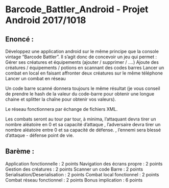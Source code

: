# Barcode_Battler_Android - Projet Android 2017/1018

## Enoncé :

Développez une application android sur le même principe que la console vintage “Barcode Battler”. 
Il s’agit donc de concevoir un jeu qui permet :
Gérer ses créatures et équipements (ajouter / supprimer / ….)
Ajoute des créatures / équipements / potions  en scannant des codes barres
Lancer un combat en local en faisant affronter deux créatures sur le même téléphone
Lancer un combat en réseau 



Un code barre scanné donnera toujours le même résultat (je vous conseil de prendre le hash de la valeur du code-barre pour obtenir une longue chaine et splitter la chaîne pour obtenir vos valeurs).

Le réseau fonctionnera par échange de fichiers XML.

Les combats seront au tour par tour, à minima, l’attaquant devra tirer un nombre aléatoire en 0 et sa capacité d’attaque , l’adversaire devra tirer un nombre aléatoire entre 0 et sa capacité de défense. , l’ennemi sera blessé d’attaque - défense point de vie.


## Barème : 

Application fonctionnelle      : 2 points 
Navigation des écrans propre : 2 points
Gestion des créatures      : 2 points 
Scanner un code Barre      : 2 points 
Serialisation/Deserialisation      : 2 points 
Combat local fonctionnel      : 2 points 
Combat réseau fonctionnel     : 2 points
Bonus implication           : 6 points
